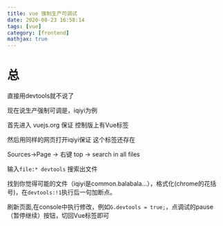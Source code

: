 ```yaml
---
title: vue 强制生产可调试
date: 2020-08-23 16:58:14
tags: [vue]
category: [frontend]
mathjax: true
---
```


# 总

直接用devtools就不说了

现在说生产强制可调是，iqiyi为例

首先进入 vuejs.org 保证 控制版上有Vue标签

然后用同样的网页打开iqiyi保证 这个标签还存在

Sources->Page -> 右键 top -> search in all files

输入`file:* devtools` 搜索出文件

找到你觉得可能的文件（iqiyi是common.balabala...），格式化(chrome的花括号)，在`devtools:!1`执行后一句加断点。

刷新页面,在console中执行修改，例如`G.devtools = true;`，点调试的pause（暂停继续）按钮，切回Vue标签即可

